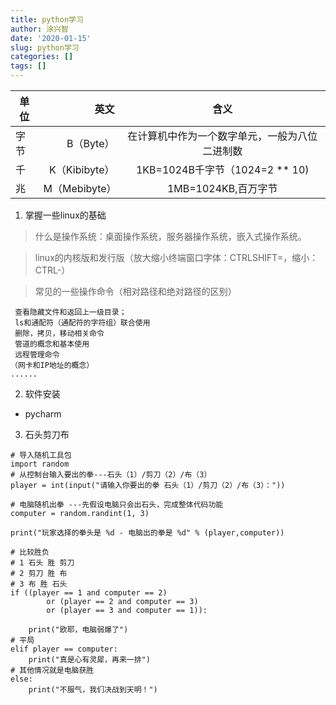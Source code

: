 ```yaml
---
title: python学习
author: 涂兴智
date: '2020-01-15'
slug: python学习
categories: []
tags: []
---
```


| 单位        | 英文   |  含义  |
| --------   | -----:  | :----:  |
| 字节      |   B（Byte）   |   在计算机中作为一个数字单元，一般为八位二进制数     |
| 千        | K（Kibibyte）  |   1KB=1024B千字节（1024=2 ** 10)   |
| 兆        |     M（Mebibyte）|  1MB=1024KB,百万字节  |
1. 掌握一些linux的基础 
  > 什么是操作系统：桌面操作系统，服务器操作系统，嵌入式操作系统。
  
  > linux的内核版和发行版（放大缩小终端窗口字体：CTRLSHIFT=，缩小：CTRL-）
  
  > 常见的一些操作命令（相对路径和绝对路径的区别）
  
     查看隐藏文件和返回上一级目录；
     ls和通配符（通配符的字符组）联合使用
     删除，拷贝，移动相关命令
     管道的概念和基本使用
     远程管理命令
    （网卡和IP地址的概念）
    ......
2. 软件安装
  + pycharm
  
3. 石头剪刀布
```
# 导入随机工具包
import random
# 从控制台输入要出的拳---石头（1）/剪刀（2）/布（3）
player = int(input("请输入你要出的拳 石头（1）/剪刀（2）/布（3）："))

# 电脑随机出拳 ---先假设电脑只会出石头，完成整体代码功能
computer = random.randint(1, 3)

print("玩家选择的拳头是 %d - 电脑出的拳是 %d" % (player,computer))

# 比较胜负
# 1 石头 胜 剪刀
# 2 剪刀 胜 布
# 3 布 胜 石头
if ((player == 1 and computer == 2)
        or (player == 2 and computer == 3)
        or (player == 3 and computer == 1)):

    print("欧耶，电脑弱爆了")
# 平局
elif player == computer:
    print("真是心有灵犀，再来一排")
# 其他情况就是电脑获胜
else:
    print("不服气，我们决战到天明！")
```